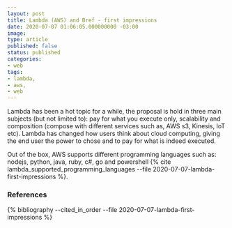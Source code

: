 ```yaml
---
layout: post
title: Lambda (AWS) and Bref - first impressions
date: 2020-07-07 01:06:05.000000000 -03:00
image: 
type: article
published: false
status: published
categories:
- web
tags:
- lambda,
- aws,
- web
---
```


Lambda has been a hot topic for a while, the proposal is hold in three main
subjects (but not limited to): pay for what you execute only, scalability and composition
(compose with different services such as, AWS s3, Kinesis, IoT etc).
Lambda has changed how users think about cloud computing, giving the end user
the power to chose and to pay for what is indeed executed.

Out of the box, AWS supports different programming languages such as: nodejs,
python, java, ruby, c#, go and powershell {% cite lambda_supported_programming_languages --file 2020-07-07-lambda-first-impressions %}.

### References

{% bibliography --cited_in_order --file 2020-07-07-lambda-first-impressions %}